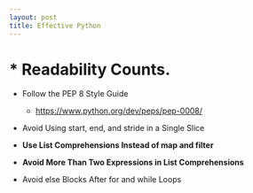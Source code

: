 ```yaml
---
layout: post
title: Effective Python
---
```


# * Readability Counts.
* Follow the PEP 8 Style Guide

  - <https://www.python.org/dev/peps/pep-0008/>

* Avoid Using start, end, and stride in a Single Slice
* **Use List Comprehensions Instead of map and filter** 
* **Avoid More Than Two Expressions in List Comprehensions**
* Avoid else Blocks After for and while Loops

